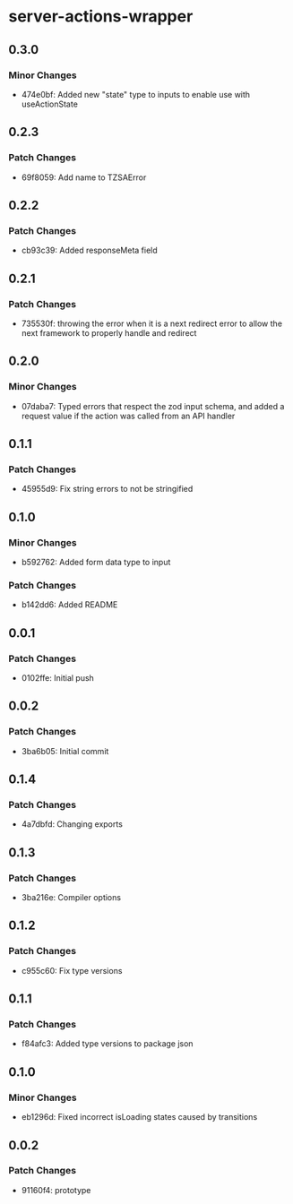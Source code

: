 # server-actions-wrapper

## 0.3.0

### Minor Changes

- 474e0bf: Added new "state" type to inputs to enable use with useActionState

## 0.2.3

### Patch Changes

- 69f8059: Add name to TZSAError

## 0.2.2

### Patch Changes

- cb93c39: Added responseMeta field

## 0.2.1

### Patch Changes

- 735530f: throwing the error when it is a next redirect error to allow the next framework to properly handle and redirect

## 0.2.0

### Minor Changes

- 07daba7: Typed errors that respect the zod input schema, and added a request value if the action was called from an API handler

## 0.1.1

### Patch Changes

- 45955d9: Fix string errors to not be stringified

## 0.1.0

### Minor Changes

- b592762: Added form data type to input

### Patch Changes

- b142dd6: Added README

## 0.0.1

### Patch Changes

- 0102ffe: Initial push

## 0.0.2

### Patch Changes

- 3ba6b05: Initial commit

## 0.1.4

### Patch Changes

- 4a7dbfd: Changing exports

## 0.1.3

### Patch Changes

- 3ba216e: Compiler options

## 0.1.2

### Patch Changes

- c955c60: Fix type versions

## 0.1.1

### Patch Changes

- f84afc3: Added type versions to package json

## 0.1.0

### Minor Changes

- eb1296d: Fixed incorrect isLoading states caused by transitions

## 0.0.2

### Patch Changes

- 91160f4: prototype
